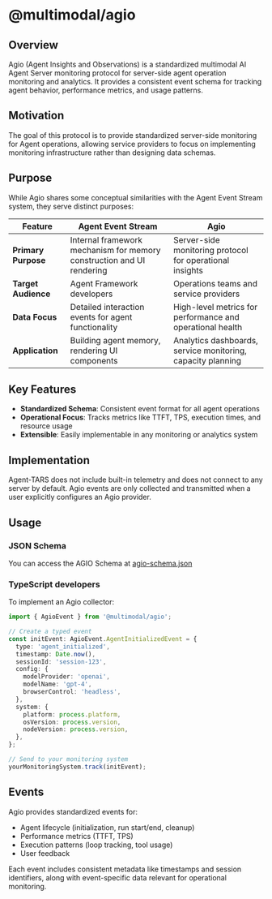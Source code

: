 # @multimodal/agio

## Overview

Agio (Agent Insights and Observations) is a standardized multimodal AI Agent Server monitoring protocol for server-side agent operation monitoring and analytics. It provides a consistent event schema for tracking agent behavior, performance metrics, and usage patterns.

## Motivation

The goal of this protocol is to provide standardized server-side monitoring for Agent operations, allowing service providers to focus on implementing monitoring infrastructure rather than designing data schemas.

## Purpose

While Agio shares some conceptual similarities with the Agent Event Stream system, they serve distinct purposes:

| Feature | Agent Event Stream | Agio |
| --- | --- | --- |
| **Primary Purpose** | Internal framework mechanism for memory construction and UI rendering | Server-side monitoring protocol for operational insights |
| **Target Audience** | Agent Framework developers | Operations teams and service providers |
| **Data Focus** | Detailed interaction events for agent functionality | High-level metrics for performance and operational health |
| **Application** | Building agent memory, rendering UI components | Analytics dashboards, service monitoring, capacity planning |

## Key Features

- **Standardized Schema**: Consistent event format for all agent operations
- **Operational Focus**: Tracks metrics like TTFT, TPS, execution times, and resource usage
- **Extensible**: Easily implementable in any monitoring or analytics system

## Implementation

Agent-TARS does not include built-in telemetry and does not connect to any server by default. Agio events are only collected and transmitted when a user explicitly configures an Agio provider.

## Usage

### JSON Schema

You can access the AGIO Schema at [agio-schema.json](https://github.com/bytedance/UI-TARS-desktop/tree/main/multimodal/agio/agio-schema.json)

### TypeScript developers

To implement an Agio collector:

```typescript
import { AgioEvent } from '@multimodal/agio';

// Create a typed event
const initEvent: AgioEvent.AgentInitializedEvent = {
  type: 'agent_initialized',
  timestamp: Date.now(),
  sessionId: 'session-123',
  config: {
    modelProvider: 'openai',
    modelName: 'gpt-4',
    browserControl: 'headless',
  },
  system: {
    platform: process.platform,
    osVersion: process.version,
    nodeVersion: process.version,
  },
};

// Send to your monitoring system
yourMonitoringSystem.track(initEvent);
```

## Events

Agio provides standardized events for:

- Agent lifecycle (initialization, run start/end, cleanup)
- Performance metrics (TTFT, TPS)
- Execution patterns (loop tracking, tool usage)
- User feedback

Each event includes consistent metadata like timestamps and session identifiers, along with event-specific data relevant for operational monitoring.
